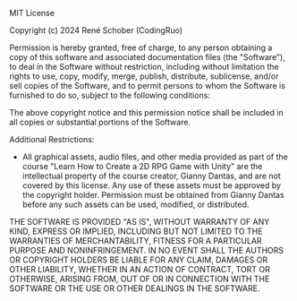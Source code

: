 MIT License

Copyright (c) 2024 René Schober (CodingRuo)

Permission is hereby granted, free of charge, to any person obtaining a copy
of this software and associated documentation files (the "Software"), to deal
in the Software without restriction, including without limitation the rights
to use, copy, modify, merge, publish, distribute, sublicense, and/or sell
copies of the Software, and to permit persons to whom the Software is
furnished to do so, subject to the following conditions:

The above copyright notice and this permission notice shall be included in all
copies or substantial portions of the Software.

Additional Restrictions:
- All graphical assets, audio files, and other media provided as part of the course 
  "Learn How to Create a 2D RPG Game with Unity" are the intellectual property of 
  the course creator, Gianny Dantas, and are not covered by this license. 
  Any use of these assets must be approved by the copyright holder. 
  Permission must be obtained from Gianny Dantas before any such assets can be used, 
  modified, or distributed.

THE SOFTWARE IS PROVIDED "AS IS", WITHOUT WARRANTY OF ANY KIND, EXPRESS OR
IMPLIED, INCLUDING BUT NOT LIMITED TO THE WARRANTIES OF MERCHANTABILITY,
FITNESS FOR A PARTICULAR PURPOSE AND NONINFRINGEMENT. IN NO EVENT SHALL THE
AUTHORS OR COPYRIGHT HOLDERS BE LIABLE FOR ANY CLAIM, DAMAGES OR OTHER
LIABILITY, WHETHER IN AN ACTION OF CONTRACT, TORT OR OTHERWISE, ARISING FROM,
OUT OF OR IN CONNECTION WITH THE SOFTWARE OR THE USE OR OTHER DEALINGS IN THE
SOFTWARE.